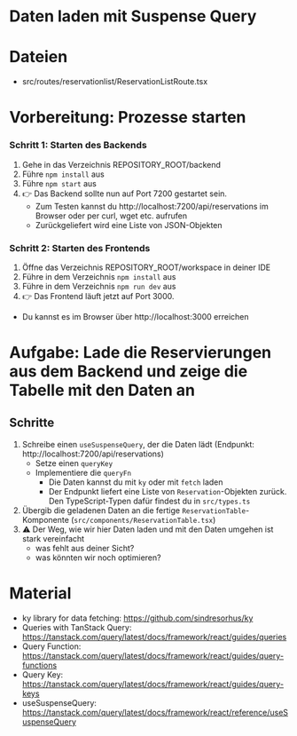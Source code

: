 # Daten laden mit Suspense Query

# Dateien

* src/routes/reservationlist/ReservationListRoute.tsx

# **Vorbereitung**: Prozesse starten

### Schritt 1: Starten des Backends

1. Gehe in das Verzeichnis REPOSITORY_ROOT/backend
2. Führe `npm install` aus
3. Führe `npm start` aus
4. 👉 Das Backend sollte nun auf Port 7200 gestartet sein.
   - Zum Testen kannst du  http://localhost:7200/api/reservations im Browser oder per curl, wget etc. aufrufen
   - Zurückgeliefert wird eine Liste von JSON-Objekten

### Schritt 2: Starten des Frontends

1. Öffne das Verzeichnis REPOSITORY_ROOT/workspace in deiner IDE
2. Führe in dem Verzeichnis `npm install` aus
3. Führe in dem Verzeichnis `npm run dev` aus
4. 👉 Das Frontend läuft jetzt auf Port 3000. 
  - Du kannst es im Browser über http://localhost:3000 erreichen

# Aufgabe: Lade die Reservierungen aus dem Backend und zeige die Tabelle mit den Daten an

## Schritte

1. Schreibe einen `useSuspenseQuery`, der die Daten lädt (Endpunkt: http://localhost:7200/api/reservations)
    - Setze einen `queryKey`
    - Implementiere die `queryFn`
      - Die Daten kannst du mit `ky` oder mit `fetch` laden
      - Der Endpunkt liefert eine Liste von `Reservation`-Objekten zurück. Den TypeScript-Typen dafür findest du in `src/types.ts`
2. Übergib die geladenen Daten an die fertige `ReservationTable`-Komponente (`src/components/ReservationTable.tsx`)
3. ⚠️ Der Weg, wie wir hier Daten laden und mit den Daten umgehen ist stark vereinfacht
    - was fehlt aus deiner Sicht?
    - was könnten wir noch optimieren?

# Material

- ky library for data fetching: https://github.com/sindresorhus/ky
- Queries with TanStack Query: https://tanstack.com/query/latest/docs/framework/react/guides/queries
- Query Function: https://tanstack.com/query/latest/docs/framework/react/guides/query-functions
- Query Key: https://tanstack.com/query/latest/docs/framework/react/guides/query-keys
- useSuspenseQuery: https://tanstack.com/query/latest/docs/framework/react/reference/useSuspenseQuery
